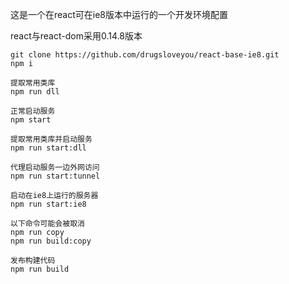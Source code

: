 这是一个在react可在ie8版本中运行的一个开发环境配置

react与react-dom采用0.14.8版本

```
git clone https://github.com/drugsloveyou/react-base-ie8.git
npm i

提取常用类库
npm run dll

正常启动服务
npm start

提取常用类库并启动服务
npm run start:dll

代理启动服务一边外网访问
npm run start:tunnel

启动在ie8上运行的服务器
npm run start:ie8

以下命令可能会被取消
npm run copy 
npm run build:copy

发布构建代码
npm run build
```
